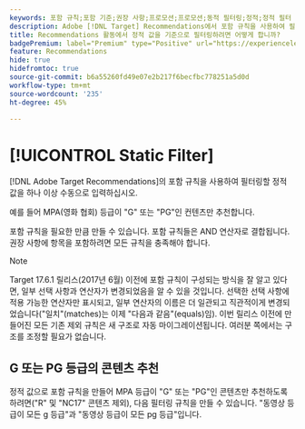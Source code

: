 ```yaml
---
keywords: 포함 규칙;포함 기준;권장 사항;프로모션;프로모션;동적 필터링;정적;정적 필터
description: Adobe [!DNL Target] Recommendations에서 포함 규칙을 사용하여 필터링할 하나 이상의 정적 값을 수동으로 입력하는 방법을 알아봅니다.
title: Recommendations 활동에서 정적 값을 기준으로 필터링하려면 어떻게 합니까?
badgePremium: label="Premium" type="Positive" url="https://experienceleague.adobe.com/docs/target/using/introduction/intro.html?lang=en#premium newtab=true" tooltip="Target Premium에 포함된 내용을 확인하십시오."
feature: Recommendations
hide: true
hidefromtoc: true
source-git-commit: b6a55260fd49e07e2b217f6becfbc778251a5d0d
workflow-type: tm+mt
source-wordcount: '235'
ht-degree: 45%

---
```


# [!UICONTROL Static Filter]

[!DNL Adobe Target Recommendations]의 포함 규칙을 사용하여 필터링할 정적 값을 하나 이상 수동으로 입력하십시오.

예를 들어 MPA(영화 협회) 등급이 &quot;G&quot; 또는 &quot;PG&quot;인 컨텐츠만 추천합니다.

포함 규칙을 필요한 만큼 만들 수 있습니다. 포함 규칙들은 AND 연산자로 결합됩니다. 권장 사항에 항목을 포함하려면 모든 규칙을 충족해야 합니다.

>[!NOTE]
>
>Target 17.6.1 릴리스(2017년 6월) 이전에 포함 규칙이 구성되는 방식을 잘 알고 있다면, 일부 선택 사항과 연산자가 변경되었음을 알 수 있을 것입니다. 선택한 선택 사항에 적용 가능한 연산자만 표시되고, 일부 연산자의 이름은 더 일관되고 직관적이게 변경되었습니다(&quot;일치&quot;(matches)는 이제 &quot;다음과 같음&quot;(equals)임). 이번 릴리스 이전에 만들어진 모든 기존 제외 규칙은 새 구조로 자동 마이그레이션됩니다. 여러분 쪽에서는 구조를 조정할 필요가 없습니다.

## G 또는 PG 등급의 콘텐츠 추천

정적 값으로 포함 규칙을 만들어 MPA 등급이 &quot;G&quot; 또는 &quot;PG&quot;인 콘텐츠만 추천하도록 하려면(&quot;R&quot; 및 &quot;NC17&quot; 콘텐츠 제외), 다음 필터링 규칙을 만들 수 있습니다. &quot;동영상 등급이 모든 g 등급&quot;과 &quot;동영상 등급이 모든 pg 등급&quot;입니다.
